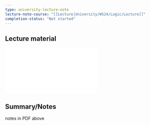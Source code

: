 ```yaml
---
type: university-lecture-note
lecture-note-course: "[[Lecture|University/WS24/Logic/Lecture]]"
completion-status: "Not started"
---
```

## Lecture material
![](_attachments/01-syntax-annotated.pdf)
## Summary/Notes
notes in PDF above
